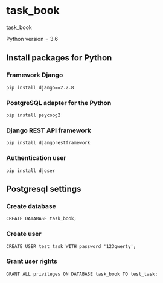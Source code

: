 # task_book
task_book

Python version = 3.6

## Install packages for Python
### Framework Django

```
pip install django==2.2.8
```

### PostgreSQL adapter for the Python 

```
pip install psycopg2
```
### Django REST API framework
```
pip install djangorestframework
```

### Authentication user
```
pip install djoser
```

## Postgresql settings
### Create database

```
CREATE DATABASE task_book;
```

### Create user

```
CREATE USER test_task WITH password '123qwerty';
```

### Grant user rights

```
GRANT ALL privileges ON DATABASE task_book TO test_task;

```
